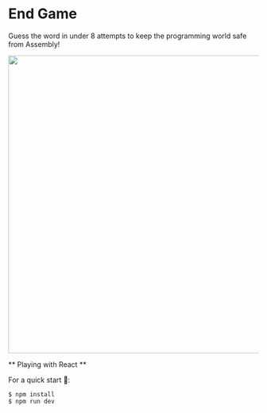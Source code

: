 # End Game

Guess the word in under 8 attempts to keep the programming world safe from Assembly!

<img width="600" alt="" src="https://github.com/user-attachments/assets/c4262f97-763d-432e-befd-9eda1e245fac" />


** Playing with React **

For a quick start 💜:

```
$ npm install
$ npm run dev
```
